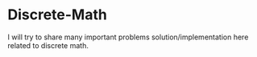 # Discrete-Math
I will try to share many important problems solution/implementation here related to discrete math.
